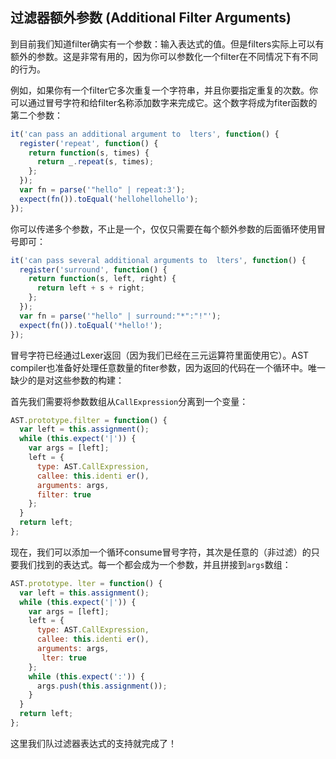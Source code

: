 ## 过滤器额外参数 (Additional Filter Arguments)
到目前我们知道filter确实有一个参数：输入表达式的值。但是filters实际上可以有额外的参数。这是非常有用的，因为你可以参数化一个filter在不同情况下有不同的行为。

例如，如果你有一个filter它多次重复一个字符串，并且你要指定重复的次数。你可以通过冒号字符和给filter名称添加数字来完成它。这个数字将成为fiter函数的第二个参数：
```js
it('can pass an additional argument to  lters', function() {
  register('repeat', function() {
    return function(s, times) {
      return _.repeat(s, times);
    };
  });
  var fn = parse('"hello" | repeat:3');
  expect(fn()).toEqual('hellohellohello');
});
```
你可以传递多个参数，不止是一个，仅仅只需要在每个额外参数的后面循环使用冒号即可：
```js
it('can pass several additional arguments to  lters', function() {
  register('surround', function() {
    return function(s, left, right) {
      return left + s + right;
    };
  });
  var fn = parse('"hello" | surround:"*":"!"');
  expect(fn()).toEqual('*hello!');
});
```
冒号字符已经通过Lexer返回（因为我们已经在三元运算符里面使用它）。AST compiler也准备好处理任意数量的fiter参数，因为返回的代码在一个循环中。唯一缺少的是对这些参数的构建：

首先我们需要将参数数组从`CallExpression`分离到一个变量：
```js
AST.prototype.filter = function() {
  var left = this.assignment();
  while (this.expect('|')) {
    var args = [left];
    left = {
      type: AST.CallExpression,
      callee: this.identi er(),
      arguments: args,
      filter: true
    };
  }
  return left;
};
```
现在，我们可以添加一个循环consume冒号字符，其次是任意的（非过滤）的只要我们找到的表达式。每一个都会成为一个参数，并且拼接到`args`数组：
```js
AST.prototype. lter = function() {
  var left = this.assignment();
  while (this.expect('|')) {
    var args = [left];
    left = {
      type: AST.CallExpression,
      callee: this.identi er(),
      arguments: args,
       lter: true
    };
    while (this.expect(':')) {
      args.push(this.assignment());
    }
  }
  return left;
};
```
这里我们队过滤器表达式的支持就完成了！